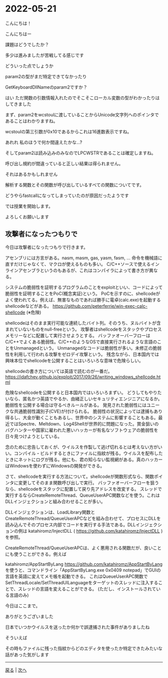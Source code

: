 # 2022-05-21

こんにちは！

こんにちはー

課題はどうでしたか？

多少は進みましたが苦戦してる感じです

どういった点でしょうか

param2の型がまだ特定できてなかったり

GetKeyboardDllNameのparam2ですか？

はい
ただ関数の引数情報入れたのでそこそこローカル変数の型がわかったりはしてきました

まず、param2をwcstoulに渡していることからUnicode文字列へのポインタであることはわかりますね。

wcstoulの第三引数が0x10であるからこれは16進数表示ですね。

あれれ
私のほうで何か間違えたかな...?

そしてparam2は読み込みのみなのでLPCWSTRであることは確定しますね。

呼び出し規約が間違っていると正しい結果は得られません。

それはあるかもしれません

解析する関数とその関数が呼び出しているすべての関数についてです。

どうやらfastcallになってしまっていたのが原因だったようです

では授業を開始します。

よろしくお願いします

## 攻撃者になったつもりで

今日は攻撃者になったつもりで行きます。

アセンブリには方言がある。nasm, masm, gas, yasm, fasm, ...
命令を機械語に直すだけじゃなくて、マクロが使えるものも多い。
C/C++ソースで使えるインラインアセンブラというのもあるが、これはコンパイラによって書き方が異なる。

システムの脆弱性を証明するプログラムのことをexploitといい、コードによって脆弱性を証明することをPoC(概念実証)という。
PoCを示すのに、shellcodeがよく使われてる。例えば、無害なものであれば勝手に電卓(calc.exe)を起動するshellcodeなどがある。
https://github.com/peterferrie/win-exec-calc-shellcode (※危険)

shellcodeはそのまま実行可能な連続したバイト列。そのうち、ヌルバイトが含まれていないものをnull-freeという。
攻撃者はshellcodeをスタックやプロセスメモリーなどに配置して実行させようとする。
バッファオーバーフローはC/C++でよくある脆弱性。C/C++のようなOSで直接実行されるような言語のことをUnmanagedという。
Unmanagedなコードは脆弱性が多い。未修正の脆弱性を利用して行われる攻撃をゼロデイ攻撃という。
残念ながら、日本国内では興味本位でshellcodeを公開することはいろいろな意味で危険らしい。

shellcodeの書き方については英語で読むのが一番だ。
https://idafchev.github.io/exploit/2017/09/26/writing_windows_shellcode.html

危険なshellcodeを公開すると日本国内ではいろいろまずい。
どうしてもやりたいなら、匿名かつ英語でやるか、由緒正しいセキュリティエンジニアになるか。
脆弱性を公開する場合は守るべきルールがある。
発見された脆弱性にはユニークな共通脆弱性識別子(CVE)が付けられる。
脆弱性の状況によっては逮捕もあり得るし、大金が動くこともあるし、世界中のシステムに影響することもある。最近ではSpectre、Meltdown、Log4Shellが世界的に問題になった。賞金狙いのバグハンターや国家に雇われた悪いハッカーが有名なソフトウェアの脆弱性を日々見つけようとしている。

念のために忠告しておくが、ウイルスを作製して逃げ切れるとは考えない方がいい。コンパイル・ビルドするときにファイルに指紋が残る。ウイルスを配布したときにネットにログが残る。他にも、君の知らない監視網がある。真のハッカーはWindowsを使わずにWindowsの開発ができる。

さて、shellcodeを実行する方法について。shellcodeが関数形式なら、関数ポインタに変更してそのまま関数呼び出しで実行。
バッファオーバーフローを狙うなら、shellcodeをスタックに配置して戻り先アドレスを改変する。
スレッドで実行するならCreateRemoteThread、QueueUserAPC関数などを使う。これはDLLインジェクションと組み合わせることが多い。

DLLインジェクションは、LoadLibrary関数とCreateRemoteThread/QueueUserAPCなどを組み合わせて、プロセスにDLLを読み込んでそのプロセス内部でコードを実行する手法である。DLLインジェクションの例は katahiromz/InjectDLL ( https://github.com/katahiromz/InjectDLL ) を参照。

CreateRemoteThread/QueueUserAPCは、よく悪用される関数だが、良いことにも使うことができる。例えば

katahiromz/AppStartByLang
https://github.com/katahiromz/AppStartByLang
を使うと、コマンドライン「AppStartByLang.exe 0x0409 notepad」でGUIの言語を英語に変えてメモ帳を起動できる。
これはQueueUserAPC関数でSetThreadLocale/SetThreadUILanguageをターゲットのスレッドに注入することで、スレッドの言語を変えることができる。
(ただし、インストールされている言語のみ)

今日はここまで。

ありがとうございました

日本でいつかウイルスを送ったか何かで誤逮捕された事件がありましたね

そういえば

その時もファイルに残った指紋からどのエディタを使ったか特定できたみたいな話があった気がします

---

[戻る](2022-05-15.md) | [次へ](2022-05-22.md)
